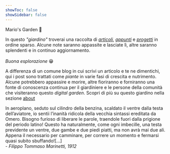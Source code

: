 ```yaml
---
showToc: false
showSidebar: false
---
```

<p className="font-mono text-3xl"> Mario's Garden 🌱</p>
<div className="relative w-full mb-10 lg:mb-0 md:text-center lg:text-left">
            <p className=" font-mono mt-4 text-lg text-primary dark:text-primary-dark tracking-tight">
              In questo <i>"giardino"</i> troverai una raccolta di <a href="/blog" className=" font-mono px-3 py-1 no-underline bg-secondary text-white rounded-full shadow-lg transition hover:transition-all ease-in-out delay-150 hover:bg-primary hover:text-secondary"><i>articoli</i></a>, <a href="/learning" className=" font-mono px-3 py-1 no-underline bg-secondary text-white rounded-full shadow-lg transition hover:transition-all ease-in-out delay-150 hover:bg-primary hover:text-secondary"><i>appunti</i></a> e <a href="/progetti" className=" font-mono px-3 py-1 no-underline bg-secondary text-white rounded-full shadow-lg transition hover:transition-all ease-in-out delay-150 hover:bg-primary hover:text-secondary"><i>progetti</i></a> in ordine sparso. Alcune note saranno appassite e lasciate lì, altre saranno splendenti e in continuo aggiornamento.<br/>
              <br/><i>Buona esplorazione</i> 😁
            </p>
            </div>
<p>A differenza di un comune blog in cui scrivi un articolo e te ne dimentichi, qui i post sono trattati come <i> piante </i> in varie fasi di crescita e nutrimento. Alcune potrebbero appassire e morire, altre fioriranno e forniranno una fonte di conoscenza continua per il giardiniere e le persone della comunità che visiteranno questo <i>digital garden</i>.
Scopri di più su questo giardino nella sezione <a href="/about" className=" font-mono px-3 py-1 no-underline bg-secondary text-white rounded-full shadow-lg transition hover:transition-all ease-in-out delay-150 hover:bg-primary hover:text-secondary">about</a></p>
            <div className="relative w-full mb-10 lg:mb-0 md:text-center lg:text-left">
            <p className="font-mono mt-4 text-lg tracking-tight text-slate-400 border border-secondary p-4 rounded-lg">
              In aeroplano, seduto sul cilindro della benzina, scaldato il ventre dalla testa dell’aviatore, io sentii l’inanità ridicola della vecchia sintassi ereditata da Omero. Bisogno furioso di liberare le parole, traendole fuori dalla prigione del periodo latino! Questo ha naturalmente, come ogni imbecille, una testa previdente un ventre, due gambe e due piedi piatti, ma non avrà mai due ali. Appena il necessario per camminare, per correre un momento e fermarsi quasi subito sbuffando![...]<br/>
              <i className="float-right">- Filippo Tommaso Marinetti, 1912</i>
              </p>
          </div>